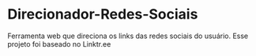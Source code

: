 # Direcionador-Redes-Sociais
Ferramenta web que direciona os links das redes sociais do usuário.  Esse projeto foi baseado no Linktr.ee
